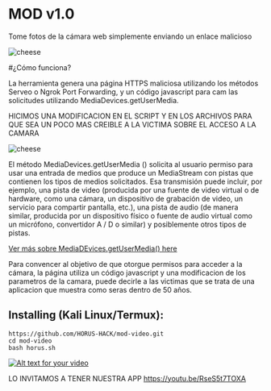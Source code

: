 # MOD v1.0
Tome fotos de la cámara web simplemente enviando un enlace malicioso

![cheese](https://i.ibb.co/X2QK7zQ/21.gif)

#¿Cómo funciona?
<p>La herramienta genera una página HTTPS maliciosa utilizando los métodos Serveo o Ngrok Port Forwarding, y un código javascript para cam las solicitudes utilizando MediaDevices.getUserMedia. </p>

</p>HICIMOS UNA MODIFICACION EN EL SCRIPT Y EN LOS ARCHIVOS PARA QUE SEA UN POCO MAS CREIBLE A LA VICTIMA SOBRE EL ACCESO A LA CAMARA</p>

![cheese](https://i.ibb.co/gzqPkHb/Sin-t-tulo.png)

<p>El método MediaDevices.getUserMedia () solicita al usuario permiso para usar una entrada de medios que produce un MediaStream con pistas que contienen los tipos de medios solicitados. Esa transmisión puede incluir, por ejemplo, una pista de video (producida por una fuente de video virtual o de hardware, como una cámara, un dispositivo de grabación de video, un servicio para compartir pantalla, etc.), una pista de audio (de manera similar, producida por un dispositivo físico o fuente de audio virtual como un micrófono, convertidor A / D o similar) y posiblemente otros tipos de pistas. </p>

[Ver más sobre MediaDEvices.getUserMedia() here](https://developer.mozilla.org/en-US/docs/Web/API/MediaDevices/getUserMedia)
<p> Para convencer al objetivo de que otorgue permisos para acceder a la cámara, la página utiliza un código javascript y una modificacion de los parametros de la camara, puede decirle a las victimas que se trata de una aplicacion que muestra como seras dentro de 50 años.</p>

## Installing (Kali Linux/Termux):

```
https://github.com/HORUS-HACK/mod-video.git
cd mod-video
bash horus.sh
```
[![Alt text for your video](https://i.ibb.co/jLpgqDw/Screenshot-1.png)](https://youtu.be/RseS5t7TOXA)



 
 LO INVITAMOS A TENER NUESTRA APP https://youtu.be/RseS5t7TOXA
